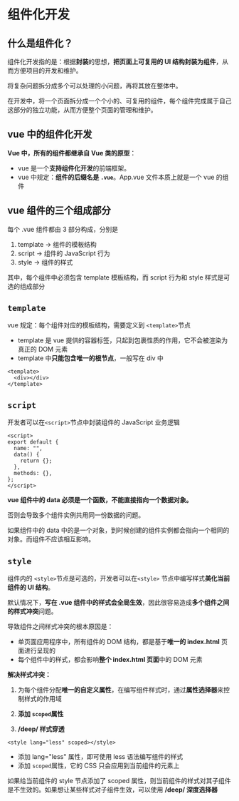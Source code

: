 # 组件化开发

## 什么是组件化？

组件化开发指的是：根据**封装**的思想，**把页面上可复用的 UI 结构封装为组件**，从而方便项目的开发和维护。

将复杂问题拆分成多个可以处理的小问题，再将其放在整体中。

在开发中，将一个页面拆分成一个个小的、可复用的组件，每个组件完成属于自己这部分的独立功能，从而方便整个页面的管理和维护。

## vue 中的组件化开发

**Vue 中，所有的组件都继承自 Vue 类的原型**：

- vue 是一个**支持组件化开发**的前端框架。
- vue 中规定：**组件的后缀名是 `.vue`**。App.vue 文件本质上就是一个 vue 的组件

## vue 组件的三个组成部分

每个 .vue 组件都由 3 部分构成，分别是

1. template -> 组件的模板结构
2. script -> 组件的 JavaScript 行为
3. style -> 组件的样式

其中，每个组件中必须包含 template 模板结构，而 script 行为和 style 样式是可选的组成部分

## `template`

vue 规定：每个组件对应的模板结构，需要定义到 `<template>`节点

- template 是 vue 提供的容器标签，只起到包裹性质的作用，它不会被渲染为真正的 DOM 元素
- template 中**只能包含唯一的根节点**，一般写在 div 中

```vue
<template>
  <div></div>
</template>
```

## `script`

开发者可以在`<script>`节点中封装组件的 JavaScript 业务逻辑

```vue
<script>
export default {
  name: "",
  data() {
    return {};
  },
  methods: {},
};
</script>
```

**vue 组件中的 data 必须是一个函数，不能直接指向一个数据对象。**

否则会导致多个组件实例共用同一份数据的问题。

如果组件中的 data 中的是一个对象，到时候创建的组件实例都会指向一个相同的对象。而组件不应该相互影响。

## `style`

组件内的 `<style>`节点是可选的，开发者可以在`<style>` 节点中编写样式**美化当前组件的 UI 结构**。

默认情况下，**写在 .vue 组件中的样式会全局生效**，因此很容易造成**多个组件之间的样式冲突**问题。

导致组件之间样式冲突的根本原因是：

- 单页面应用程序中，所有组件的 DOM 结构，都是基于**唯一的 index.html** 页面进行呈现的
- 每个组件中的样式，都会影响**整个 index.html 页面**中的 DOM 元素

**解决样式冲突：**

1. 为每个组件分配**唯一的自定义属性**，在编写组件样式时，通过**属性选择器**来控制样式的作用域

2. **添加 `scoped`属性**
3. **/deep/ 样式穿透**

```vue
<style lang="less" scoped></style>
```

- 添加 lang="less" 属性，即可使用 less 语法编写组件的样式
- 添加 `scoped`属性，它的 CSS 只会应用到当前组件的元素上

如果给当前组件的 style 节点添加了 scoped 属性，则当前组件的样式对其子组件是不生效的。如果想让某些样式对子组件生效，可以使用 **/deep/ 深度选择器**
